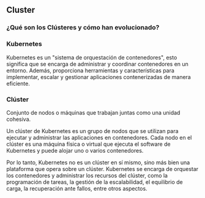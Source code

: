 <h2 align="left"> Cluster </h2>

<h3> ¿Qué son los Clústeres y cómo han evolucionado? </h3>

<p align="left"> </p>

<h3> Kubernetes</h3>

<p align="left"> Kubernetes es un "sistema de orquestación de contenedores", esto significa que se encarga de administrar y coordinar contenedores en un entorno. Además, proporciona herramientas y características para implementar, escalar y gestionar aplicaciones contenerizadas de manera eficiente.</p>

<h3> Clúster </h3>

<p align="left"> Conjunto de nodos o máquinas que trabajan juntas como una unidad cohesiva. 

Un clúster de Kubernetes es un grupo de nodos que se utilizan para ejecutar y administrar las aplicaciones en contenedores. Cada nodo en el clúster es una máquina física o virtual que ejecuta el software de Kubernetes y puede alojar uno o varios contenedores. 

Por lo tanto, Kubernetes no es un clúster en sí mismo, sino más bien una plataforma que opera sobre un clúster. Kubernetes se encarga de orquestar los contenedores y administrar los recursos del clúster, como la programación de tareas, la gestión de la escalabilidad, el equilibrio de carga, la recuperación ante fallos, entre otros aspectos.</p>

